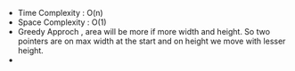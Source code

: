* Time Complexity : O(n)
* Space Complexity : O(1)
* Greedy Approch , area will be more if more width and height. So two pointers are on max width at the start and on height we move with lesser height.
*